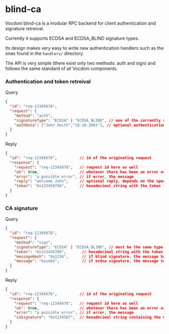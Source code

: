 # blind-ca

Vocdoni blind-ca is a modular RPC backend for client authentication and signature retreival.

Currently it supports ECDSA and ECDSA_BLIND signature types.

Its design makes very easy to write new authentication handlers such as the ones found in the `handlers/` directory.

The API is very simple (there exist only two methods: auth and sign) and follows the same standard of all Vocdoni components.

### Authentication and token retreival

Query
```json
{
  "id": "req-12345678",
  "request": {
    "method": "auth",
    "signatureType": "ECDSA" | "ECDSA_BLIND", // one of the currently supported types
    "authData": ["John Smith","18-10-2001"], // optional authentication specific data if the CA requires it
  }
}
```
Reply
```json
{
  "id": "req-12345678",          // id of the originating request
  "response": {
    "request": "req-12345678",   // request id here as well
    "ok": true,                  // whetever there has been an error or not
    "error": "a possible error", // if error, the message
    "reply": "welcome John",     // optional reply, depends on the specific CA implementation
    "token": "0x123456789",      // hexadecimal string with the token (and R point if blind signature request)
  }
}
```

### CA signature

Query
```json
{
  "id": "req-12345678",
  "request": {
    "method": "sign",
    "signatureType": "ECDSA" | "ECDSA_BLIND", // must be the same type of the authentication step
    "token": "0x123456789",       // hexadecimal string with the token (and R point if blind signature request)
    "messageHash": "0x1234",      // if blind signature, the message hash to sign
    "message": "base64",          // if ecdsa signature, the message to sign (will be hashed)
  }
}
```
Reply
```json
{
  "id": "req-12345678",          // id of the originating request
  "response": {
    "request": "req-12345678",   // request id here as well
    "ok": true,                  // whetever there has been an error or not
    "error": "a possible error", // if error, the message
    "caSignature": "0x1234567",  // hexadecimal string containing the CA signature proof
  }
}
```


